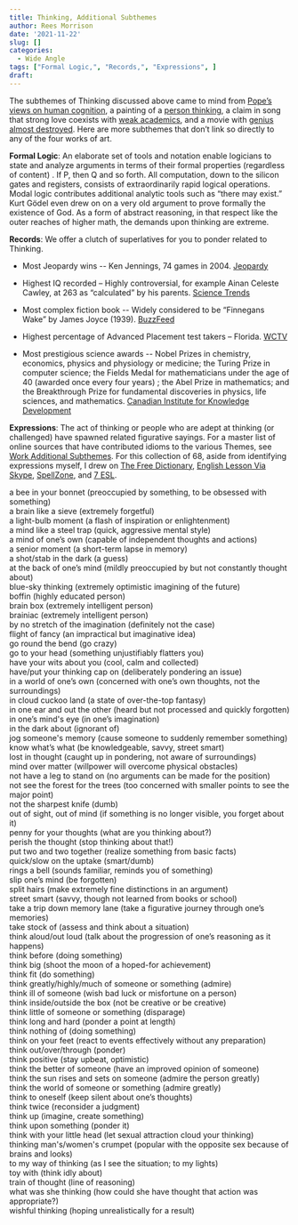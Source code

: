 ```yaml
---
title: Thinking, Additional Subthemes
author: Rees Morrison
date: '2021-11-22'
slug: []
categories:
  - Wide Angle
tags: ["Formal Logic,", "Records,", "Expressions", ]
draft: 
---
```


The subthemes of Thinking discussed above came to mind from [Pope’s views on human cognition](https://themesfromart.com/post/2021-11-22-thinking-from-an-essay-on-man-epistle-ii-a-poem-by-alexander-pope/thinkingPope/), a painting of a [person  thinking](https://themesfromart.com/post/2021-11-22-thinking-from-interior-at-aracharon-a-painting-by-edourd-manet/thinkinginterior/), a claim in song that strong love coexists with [weak academics](https://themesfromart.com/post/2021-11-22-thinking-what-a-wonderful-world-a-song-sung-by-sam-cooke/thinkingwonderful/), and a movie with [genius almost destroyed](https://themesfromart.com/post/2021-11-22-thinking-from-a-beautiful-mind-a-movie-starring-russell-crowe/thinkingmind/). Here are more subthemes that don’t link so directly to any of the four works of art.

<!--more-->

**Formal Logic**: An elaborate set of tools and notation enable logicians to state and analyze arguments in terms of their formal properties (regardless of content)  .  If P, then Q and so forth.  All computation, down to the silicon gates and registers, consists of extraordinarily rapid logical operations.  Modal logic contributes additional analytic tools such as “there may exist.”  Kurt Gödel even drew on on a very old argument to prove formally the existence of God.  As a form of abstract reasoning, in that respect like the outer reaches of higher math, the demands upon thinking are extreme.

**Records**:  We offer a clutch of superlatives for you to ponder related to Thinking.

* Most Jeopardy wins -- Ken Jennings, 74 games in 2004. [Jeopardy](https://www.jeopardy.com/contestant-zone/hall-of-fame)  

* Highest IQ recorded – Highly controversial, for example Ainan Celeste Cawley, at 263 as “calculated” by his parents.  [Science Trends](https://sciencetrends.com/highest-possible-iq-people-hold-world-record/)  

* Most complex fiction book -- Widely considered to be “Finnegans Wake” by James Joyce (1939). [BuzzFeed]( https://www.buzzfeed.com/louispeitzman/the-25-most-challenging-books-you-will-ever-read)  

* Highest percentage of Advanced Placement test takers – Florida. [WCTV](https://www.wctv.tv/2021/02/28/florida-jumps-to-2-in-nation-for-successful-ap-test-performance/)  

* Most prestigious science awards -- Nobel Prizes in chemistry, economics, physics and physiology or medicine; the Turing Prize in computer science; the Fields Medal for mathematicians under the age of 40 (awarded once every four years)  ; the Abel Prize in mathematics; and the Breakthrough Prize for fundamental discoveries in physics, life sciences, and mathematics. [Canadian Institute for Knowledge Development](https://ieconferences.cikd.ca/most-prestigious-science-awards-in-world-1/)  

**Expressions**:  The act of thinking or people who are adept at thinking (or challenged) have spawned related figurative sayings.  For a master list of online sources that have contributed idioms to the various Themes, see [Work Additional Subthemes](https://themesfromart.com/post/2021-02-26-workadditional/workperspective/).  For this collection of 68, aside from identifying expressions myself, I drew on [The Free Dictionary](https://idioms.thefreedictionary.com/thinking), [English Lesson Via Skype](https://www.englishlessonviaskype.com/10-idioms-about-thinking-and-learning/), [SpellZone](https://www.spellzone.com/blog/25_idioms_about_thought_and_memory.htm), and [7 ESL](https://7esl.com/idioms-about-thinking-and-learning/).

a bee in your bonnet (preoccupied by something, to be obsessed with something)    
a brain like a sieve (extremely forgetful)  
a light-bulb moment (a flash of inspiration or enlightenment)  
a mind like a steel trap (quick, aggressive mental style)  
a mind of one’s own (capable of independent thoughts and actions)  
a senior moment (a short-term lapse in memory)  
a shot/stab in the dark (a guess)  
at the back of one’s mind (mildly preoccupied by but not constantly thought about)  
blue-sky thinking (extremely optimistic imagining of the future)  
boffin (highly educated person)  
brain box (extremely intelligent person)  
brainiac (extremely intelligent person)  
by no stretch of the imagination (definitely not the case)  
flight of fancy (an impractical but imaginative idea)  
go round the bend (go crazy)  
go to your head (something unjustifiably flatters you)  
have your wits about you (cool, calm and collected)  
have/put your thinking cap on (deliberately pondering an issue)  
in a world of one’s own (concerned with one’s own thoughts, not the surroundings)  
in cloud cuckoo land (a state of over-the-top fantasy)  
in one ear and out the other (heard but not processed and quickly forgotten)  
in one’s mind's eye (in one’s imagination)  
in the dark about (ignorant of)  
jog someone's memory (cause someone to suddenly remember something)  
know what’s what (be knowledgeable, savvy, street smart)  
lost in thought (caught up in pondering, not aware of surroundings)  
mind over matter (willpower will overcome physical obstacles)  
not have a leg to stand on (no arguments can be made for the position)  
not see the forest for the trees (too concerned with smaller points to see the major point)  
not the sharpest knife (dumb)  
out of sight, out of mind (if something is no longer visible, you forget about it)  
penny for your thoughts (what are you thinking about?)  
perish the thought (stop thinking about that!)  
put two and two together (realize something from basic facts)  
quick/slow on the uptake (smart/dumb)  
rings a bell (sounds familiar, reminds you of something)  
slip one’s mind (be forgotten)  
split hairs (make extremely fine distinctions in an argument)  
street smart (savvy, though not learned from books or school)  
take a trip down memory lane (take a figurative journey through one’s memories)  
take stock of (assess and think about a situation)  
think aloud/out loud (talk about the progression of one’s reasoning as it happens)  
think before (doing something)  
think big (shoot the moon of a hoped-for achievement)  
think fit (do something)  
think greatly/highly/much of someone or something (admire)  
think ill of someone (wish bad luck or misfortune on a person)  
think inside/outside the box (not be creative or be creative)  
think little of someone or something (disparage)  
think long and hard (ponder a point at length)  
think nothing of (doing something)  
think on your feet (react to events effectively without any preparation)  
think out/over/through (ponder)   
think positive (stay upbeat, optimistic)  
think the better of someone (have an improved opinion of someone)  
think the sun rises and sets on someone (admire the person greatly)  
think the world of someone or something (admire greatly)  
think to oneself (keep silent about one’s thoughts)  
think twice (reconsider a judgment)  
think up (imagine, create something)  
think upon something (ponder it)  
think with your little head (let sexual attraction cloud your thinking)  
thinking man's/women's crumpet (popular with the opposite sex because of brains and looks)  
to my way of thinking (as I see the situation; to my lights)  
toy with (think idly about)  
train of thought (line of reasoning)  
what was she thinking (how could she have thought that action was appropriate?)  
wishful thinking (hoping unrealistically for a result)  
